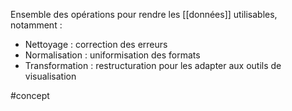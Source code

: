 Ensemble des opérations pour rendre les [[données]] utilisables, notamment : 
- Nettoyage : correction des erreurs
- Normalisation : uniformisation des formats
- Transformation : restructuration pour les adapter aux outils de visualisation


#concept 